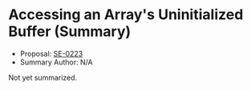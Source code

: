 # Accessing an Array's Uninitialized Buffer (Summary)

* Proposal: [SE-0223](https://github.com/apple/swift-evolution/blob/main/proposals/0223-array-uninitialized-initializer.md)
* Summary Author: N/A

Not yet summarized.

